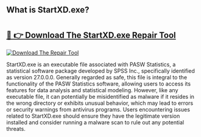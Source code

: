 ## What is StartXD.exe? 

# <h2><a href="https://exedetect.com/download.php?StartXD.exe">🔗 👉 Download The StartXD.exe Repair Tool</a></h2>

[![Download The Repair Tool](https://exedetect.com/download-button.jpg)](https://exedetect.com/download.php?StartXD.exe)

StartXD.exe is an executable file associated with PASW Statistics, a statistical software package developed by SPSS Inc., specifically identified as version 27.0.0.0. Generally regarded as safe, this file is integral to the functionality of the PASW Statistics software, allowing users to access its features for data analysis and statistical modeling. However, like any executable file, it can potentially be misidentified as malware if it resides in the wrong directory or exhibits unusual behavior, which may lead to errors or security warnings from antivirus programs. Users encountering issues related to StartXD.exe should ensure they have the legitimate version installed and consider running a malware scan to rule out any potential threats.